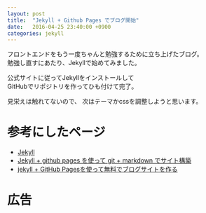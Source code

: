 ```yaml
---
layout: post
title:  "Jekyll + Github Pages でブログ開始"
date:   2016-04-25 23:40:00 +0900
categories: jekyll
---
```

フロントエンドをもう一度ちゃんと勉強するために立ち上げたブログ。  
勉強し直すにあたり、Jekyllで始めてみました。

公式サイトに従ってJekyllをインストールして  
GitHubでリポジトリを作ってひも付けて完了。

見栄えは触れてないので、
次はテーマかcssを調整しようと思います。


# 参考にしたページ
- [Jekyll](https://jekyllrb.com/ "Jekyll")
- [Jekyll + github pages を使って git + markdown でサイト構築](http://akkunchoi.github.io/jekyll-github-blogging.html "Jekyll + github pages を使って git + markdown でサイト構築")
- [jekyll + GitHub Pagesを使って無料でブログサイトを作る](http://j-caw.co.jp/blog/?p=1615 "jekyll + GitHub Pagesを使って無料でブログサイトを作る")

# 広告
<a href="https://link-a.net/gate.php?guid=on&mcode=tb4ehm5c&acode=kr38ex75pne2&itemid=0"><img src="https://link-a.net/display_image.php?rand=4624&type=banner&banner_id=18167" alt="" /></a> 

<a href="https://link-a.net/gate.php?guid=on&mcode=tb4ehm5c&acode=wmgzh99wbnag&itemid=0"><img src="https://link-a.net/display_image.php?rand=8047&type=banner&banner_id=22246" alt="" /></a> 